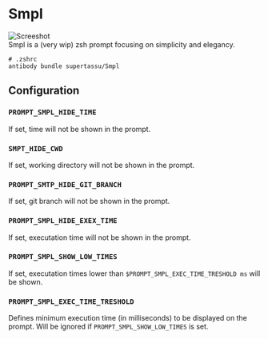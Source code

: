 # Smpl 

![Screeshot](https://i.imgur.com/TYzXJ8V.jpg)<br/>
Smpl is a (very wip) zsh prompt focusing on simplicity and elegancy.

```shell
# .zshrc
antibody bundle supertassu/Smpl
```

## Configuration

### `PROMPT_SMPL_HIDE_TIME`
If set, time will not be shown in the prompt.

### `SMPT_HIDE_CWD`
If set, working directory will not be shown in the prompt.

### `PROMPT_SMTP_HIDE_GIT_BRANCH`
If set, git branch will not be shown in the prompt.

### `PROMPT_SMPL_HIDE_EXEX_TIME`
If set, executation time will not be shown in the prompt.

### `PROMPT_SMPL_SHOW_LOW_TIMES`
If set, executation times lower than `$PROMPT_SMPL_EXEC_TIME_TRESHOLD ms` will be shown.

### `PROMPT_SMPL_EXEC_TIME_TRESHOLD`
Defines minimum execution time (in milliseconds) to be displayed on the prompt. Will be ignored if `PROMPT_SMPL_SHOW_LOW_TIMES` is set.
